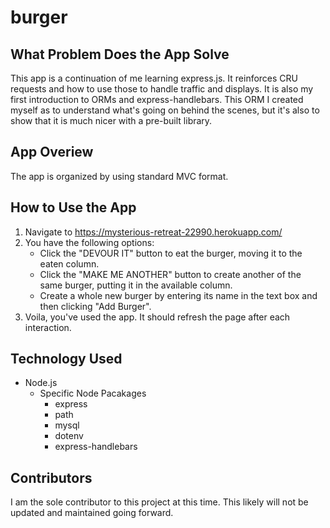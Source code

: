 # burger

## What Problem Does the App Solve
This app is a continuation of me learning express.js. It reinforces CRU requests and how to use those to handle traffic and displays. It is also my first introduction to ORMs and express-handlebars. This ORM I created myself as to understand what's going on behind the scenes, but it's also to show that it is much nicer with a pre-built library.

## App Overiew
The app is organized by using standard MVC format.

## How to Use the App
1. Navigate to https://mysterious-retreat-22990.herokuapp.com/
1. You have the following options:
    * Click the "DEVOUR IT" button to eat the burger, moving it to the eaten column.
    * Click the "MAKE ME ANOTHER" button to create another of the same burger, putting it in the available column.
    * Create a whole new burger by entering its name in the text box and then clicking "Add Burger".
2. Voila, you've used the app. It should refresh the page after each interaction.

## Technology Used
* Node.js
  * Specific Node Pacakages
    * express
    * path
    * mysql
    * dotenv
    * express-handlebars

## Contributors
I am the sole contributor to this project at this time. This likely will not be updated and maintained going forward.